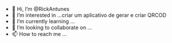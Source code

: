 - 👋 Hi, I’m @RickAntunes
- 👀 I’m interested in ...criar um aplicativo de gerar e criar QRCOD
- 🌱 I’m currently learning ...
- 💞️ I’m looking to collaborate on ...
- 📫 How to reach me ...

<!---
RickAntunes/RickAntunes is a ✨ special ✨ repository because its `README.md` (this file) appears on your GitHub profile.
You can click the Preview link to take a look at your changes.
--->
